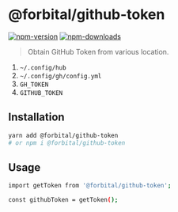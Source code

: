 # @forbital/github-token

[![npm-version]][npm-url]
[![npm-downloads]][npm-url]

> Obtain GitHub Token from various location.

1. `~/.config/hub`
2. `~/.config/gh/config.yml`
3. `GH_TOKEN`
4. `GITHUB_TOKEN`

[npm-version]: https://badgen.net/npm/v/@forbital/github-token
[npm-downloads]: https://badgen.net/npm/dt/@forbital/github-token
[npm-url]: https://npmjs.org/package/@forbital/github-token

## Installation

```bash
yarn add @forbital/github-token
# or npm i @forbital/github-token
```

## Usage

```bash
import getToken from '@forbital/github-token';

const githubToken = getToken();
```
